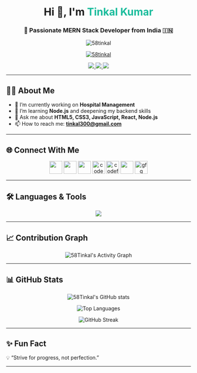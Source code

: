 <h1 align="center">Hi 👋, I'm <span style="color:#1abc9c;">Tinkal Kumar</span></h1>
<h3 align="center">🚀 Passionate MERN Stack Developer from India 🇮🇳</h3>

<p align="center">
  <img src="https://komarev.com/ghpvc/?username=58tinkal&label=Profile%20views&color=1abc9c&style=for-the-badge" alt="58tinkal" />
</p>

<p align="center">
  <a href="https://github-profile-trophy.vercel.app/?username=58tinkal" target="_blank">
    <img src="https://github-profile-trophy.vercel.app/?username=58tinkal&theme=algolia&margin-w=10&margin-h=10" alt="58tinkal" />
  </a>
</p>

<p align="center">
  <a href="https://tinkal-portifilio.netlify.app/" target="_blank">
    <img src="https://img.shields.io/badge/Portfolio-%231abc9c.svg?&style=for-the-badge&logo=react&logoColor=white" />
  </a>
  <a href="mailto:tinkal300@gmail.com" target="_blank">
    <img src="https://img.shields.io/badge/Gmail-D14836?style=for-the-badge&logo=gmail&logoColor=white" />
  </a>
  <a href="https://twitter.com/tinkalkum" target="_blank">
    <img src="https://img.shields.io/twitter/follow/tinkalkum?logo=twitter&style=for-the-badge&color=1da1f2" />
  </a>
</p>

---

## 👨‍💻 About Me

- 🔭 I’m currently working on **Hospital Management**
- 🌱 I’m learning **Node.js** and deepening my backend skills
- 💬 Ask me about **HTML5, CSS3, JavaScript, React, Node.js**
- 📫 How to reach me: **tinkal300@gmail.com**

---

## 🌐 Connect With Me

<p align="center">
  <a href="https://twitter.com/tinkalkum" target="blank"><img src="https://skillicons.dev/icons?i=twitter" height="35" /></a>
  <a href="https://linkedin.com/in/tinkal kumar" target="blank"><img src="https://skillicons.dev/icons?i=linkedin" height="35" /></a>
  <a href="https://instagram.com/tinkalkum" target="blank"><img src="https://skillicons.dev/icons?i=instagram" height="35" /></a>
  <a href="https://www.codechef.com/users/binarybard_58" target="blank"><img src="https://cdn.jsdelivr.net/npm/simple-icons@3.1.0/icons/codechef.svg" alt="codechef" height="35" /></a>
  <a href="https://codeforces.com/profile/coder___58" target="blank"><img src="https://raw.githubusercontent.com/rahuldkjain/github-profile-readme-generator/master/src/images/icons/Social/codeforces.svg" alt="codeforces" height="35" /></a>
  <a href="https://www.leetcode.com/tinkalkum" target="blank"><img src="https://skillicons.dev/icons?i=leetcode" height="35" /></a>
  <a href="https://auth.geeksforgeeks.org/user/tinkaedj7" target="blank"><img src="https://raw.githubusercontent.com/rahuldkjain/github-profile-readme-generator/master/src/images/icons/Social/geeks-for-geeks.svg" alt="gfg" height="35" /></a>
</p>

---

## 🛠️ Languages & Tools

<p align="center">
  <img src="https://skillicons.dev/icons?i=html,css,js,react,redux,nodejs,express,mongodb,mysql,bootstrap,sass,tailwind,git,c,cpp,python,matlab" />
</p>

---

## 📈 Contribution Graph

<p align="center">
  <img src="https://github-readme-activity-graph.vercel.app/graph?username=58Tinkal&theme=react&area=true&hide_border=true" alt="58Tinkal's Activity Graph" />
</p>

---

## 📊 GitHub Stats

<p align="center">
  <img src="https://github-readme-stats.vercel.app/api?username=58tinkal&show_icons=true&theme=radical&hide_border=true" alt="58Tinkal's GitHub stats" />
</p>
<p align="center">
  <img src="https://github-readme-stats.vercel.app/api/top-langs?username=58tinkal&show_icons=true&locale=en&layout=compact&theme=radical&hide_border=true" alt="Top Languages" />
</p>
<p align="center">
  <img src="https://github-readme-streak-stats.herokuapp.com/?user=58tinkal&theme=radical&hide_border=true" alt="GitHub Streak" />
</p>

---

## ✨ Fun Fact

💡 “Strive for progress, not perfection.”

---

<!--
**58Tinkal/58Tinkal** is a ✨ _special_ ✨ repository because its `README.md` (this file) appears on your GitHub profile.
-->
